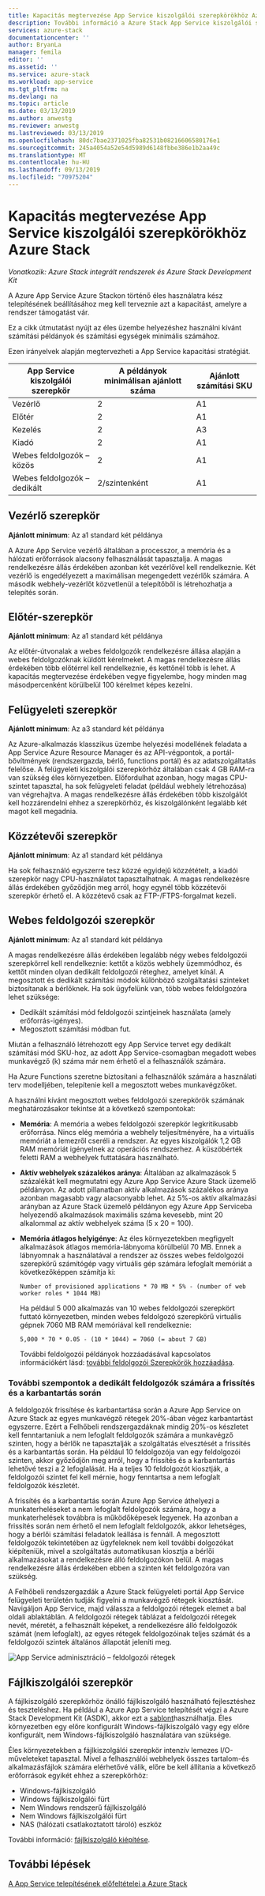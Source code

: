 ```yaml
---
title: Kapacitás megtervezése App Service kiszolgálói szerepkörökhöz Azure Stackban | Microsoft Docs
description: További információ a Azure Stack App Service kiszolgálói szerepköreinek kapacitásának megtervezéséről.
services: azure-stack
documentationcenter: ''
author: BryanLa
manager: femila
editor: ''
ms.assetid: ''
ms.service: azure-stack
ms.workload: app-service
ms.tgt_pltfrm: na
ms.devlang: na
ms.topic: article
ms.date: 03/13/2019
ms.author: anwestg
ms.reviewer: anwestg
ms.lastreviewed: 03/13/2019
ms.openlocfilehash: 80dc7bae2371025fba82531b08216606580176e1
ms.sourcegitcommit: 245a4054a52e54d5989d6148fbbe386e1b2aa49c
ms.translationtype: MT
ms.contentlocale: hu-HU
ms.lasthandoff: 09/13/2019
ms.locfileid: "70975204"
---
```

# <a name="capacity-planning-for-app-service-server-roles-in-azure-stack"></a>Kapacitás megtervezése App Service kiszolgálói szerepkörökhöz Azure Stack

*Vonatkozik: Azure Stack integrált rendszerek és Azure Stack Development Kit*

A Azure App Service Azure Stackon történő éles használatra kész telepítésének beállításához meg kell terveznie azt a kapacitást, amelyre a rendszer támogatást vár.  

Ez a cikk útmutatást nyújt az éles üzembe helyezéshez használni kívánt számítási példányok és számítási egységek minimális számához.

Ezen irányelvek alapján megtervezheti a App Service kapacitási stratégiát.

| App Service kiszolgálói szerepkör | A példányok minimálisan ajánlott száma | Ajánlott számítási SKU|
| --- | --- | --- |
| Vezérlő | 2 | A1 |
| Előtér | 2 | A1 |
| Kezelés | 2 | A3 |
| Kiadó | 2 | A1 |
| Webes feldolgozók – közös | 2 | A1 |
| Webes feldolgozók – dedikált | 2/szintenként | A1 |

## <a name="controller-role"></a>Vezérlő szerepkör

**Ajánlott minimum**: Az a1 standard két példánya

A Azure App Service vezérlő általában a processzor, a memória és a hálózati erőforrások alacsony felhasználását tapasztalja. A magas rendelkezésre állás érdekében azonban két vezérlővel kell rendelkeznie. Két vezérlő is engedélyezett a maximálisan megengedett vezérlők számára. A második webhely-vezérlőt közvetlenül a telepítőből is létrehozhatja a telepítés során.

## <a name="front-end-role"></a>Előtér-szerepkör

**Ajánlott minimum**: Az a1 standard két példánya

Az előtér-útvonalak a webes feldolgozók rendelkezésre állása alapján a webes feldolgozóknak küldött kérelmeket. A magas rendelkezésre állás érdekében több előtérrel kell rendelkeznie, és kettőnél több is lehet. A kapacitás megtervezése érdekében vegye figyelembe, hogy minden mag másodpercenként körülbelül 100 kérelmet képes kezelni.

## <a name="management-role"></a>Felügyeleti szerepkör

**Ajánlott minimum**: Az a3 standard két példánya

Az Azure-alkalmazás klasszikus üzembe helyezési modellének feladata a App Service Azure Resource Manager és az API-végpontok, a portál-bővítmények (rendszergazda, bérlő, functions portál) és az adatszolgáltatás felelőse. A felügyeleti kiszolgálói szerepkörhöz általában csak 4 GB RAM-ra van szükség éles környezetben. Előfordulhat azonban, hogy magas CPU-szintet tapasztal, ha sok felügyeleti feladat (például webhely létrehozása) van végrehajtva. A magas rendelkezésre állás érdekében több kiszolgálót kell hozzárendelni ehhez a szerepkörhöz, és kiszolgálónként legalább két magot kell megadnia.

## <a name="publisher-role"></a>Közzétevői szerepkör

**Ajánlott minimum**: Az a1 standard két példánya

Ha sok felhasználó egyszerre tesz közzé egyidejű közzétételt, a kiadói szerepkör nagy CPU-használatot tapasztalhatnak. A magas rendelkezésre állás érdekében győződjön meg arról, hogy egynél több közzétevői szerepkör érhető el. A közzétevő csak az FTP-/FTPS-forgalmat kezeli.

## <a name="web-worker-role"></a>Webes feldolgozói szerepkör

**Ajánlott minimum**: Az a1 standard két példánya

A magas rendelkezésre állás érdekében legalább négy webes feldolgozói szerepkörrel kell rendelkeznie: kettőt a közös webhely üzemmódhoz, és kettőt minden olyan dedikált feldolgozói réteghez, amelyet kínál. A megosztott és dedikált számítási módok különböző szolgáltatási szinteket biztosítanak a bérlőknek. Ha sok ügyfelünk van, több webes feldolgozóra lehet szüksége:

- Dedikált számítási mód feldolgozói szintjeinek használata (amely erőforrás-igényes).
- Megosztott számítási módban fut.

Miután a felhasználó létrehozott egy App Service tervet egy dedikált számítási mód SKU-hoz, az adott App Service-csomagban megadott webes munkavégző (k) száma már nem érhető el a felhasználók számára.

Ha Azure Functions szeretne biztosítani a felhasználók számára a használati terv modelljében, telepítenie kell a megosztott webes munkavégzőket.

A használni kívánt megosztott webes feldolgozói szerepkörök számának meghatározásakor tekintse át a következő szempontokat:

- **Memória**: A memória a webes feldolgozói szerepkör legkritikusabb erőforrása. Nincs elég memória a webhely teljesítményére, ha a virtuális memóriát a lemezről cseréli a rendszer. Az egyes kiszolgálók 1,2 GB RAM memóriát igényelnek az operációs rendszerhez. A küszöbérték feletti RAM a webhelyek futtatására használható.
- **Aktív webhelyek százalékos aránya**: Általában az alkalmazások 5 százalékát kell megmutatni egy Azure App Service Azure Stack üzemelő példányon. Az adott pillanatban aktív alkalmazások százalékos aránya azonban magasabb vagy alacsonyabb lehet. Az 5%-os aktív alkalmazási arányban az Azure Stack üzemelő példányon egy Azure App Serviceba helyezendő alkalmazások maximális száma kevesebb, mint 20 alkalommal az aktív webhelyek száma (5 x 20 = 100).
- **Memória átlagos helyigénye**: Az éles környezetekben megfigyelt alkalmazások átlagos memória-lábnyoma körülbelül 70 MB. Ennek a lábnyomnak a használatával a rendszer az összes webes feldolgozói szerepkörű számítógép vagy virtuális gép számára lefoglalt memóriát a következőképpen számítja ki:

   `Number of provisioned applications * 70 MB * 5% - (number of web worker roles * 1044 MB)`

   Ha például 5 000 alkalmazás van 10 webes feldolgozói szerepkört futtató környezetben, minden webes feldolgozó szerepkörű virtuális gépnek 7060 MB RAM memóriával kell rendelkeznie:

   `5,000 * 70 * 0.05 - (10 * 1044) = 7060 (= about 7 GB)`

   További feldolgozói példányok hozzáadásával kapcsolatos információkért lásd: [további feldolgozói Szerepkörök hozzáadása](azure-stack-app-service-add-worker-roles.md).

### <a name="additional-considerations-for-dedicated-workers-during-upgrade-and-maintenance"></a>További szempontok a dedikált feldolgozók számára a frissítés és a karbantartás során

A feldolgozók frissítése és karbantartása során a Azure App Service on Azure Stack az egyes munkavégző rétegek 20%-ában végez karbantartást egyszerre.  Ezért a Felhőbeli rendszergazdáknak mindig 20%-os készletet kell fenntartaniuk a nem lefoglalt feldolgozók számára a munkavégző szinten, hogy a bérlők ne tapasztalják a szolgáltatás elvesztését a frissítés és a karbantartás során.  Ha például 10 feldolgozója van egy feldolgozói szinten, akkor győződjön meg arról, hogy a frissítés és a karbantartás lehetővé teszi a 2 lefoglalását. Ha a teljes 10 feldolgozót kiosztják, a feldolgozói szintet fel kell mérnie, hogy fenntartsa a nem lefoglalt feldolgozók készletét. 

A frissítés és a karbantartás során Azure App Service áthelyezi a munkaterheléseket a nem lefoglalt feldolgozók számára, hogy a munkaterhelések továbbra is működőképesek legyenek. Ha azonban a frissítés során nem érhető el nem lefoglalt feldolgozók, akkor lehetséges, hogy a bérlői számítási feladatok leállása is fennáll. A megosztott feldolgozók tekintetében az ügyfeleknek nem kell további dolgozókat kiépíteniük, mivel a szolgáltatás automatikusan kiosztja a bérlői alkalmazásokat a rendelkezésre álló feldolgozókon belül. A magas rendelkezésre állás érdekében ebben a szinten két feldolgozóra van szükség.

A Felhőbeli rendszergazdák a Azure Stack felügyeleti portál App Service felügyeleti területén tudják figyelni a munkavégző rétegek kiosztását. Navigáljon App Service, majd válassza a feldolgozói rétegek elemet a bal oldali ablaktáblán. A feldolgozói rétegek táblázat a feldolgozói rétegek nevét, méretét, a felhasznált képeket, a rendelkezésre álló feldolgozók számát (nem lefoglalt), az egyes rétegek feldolgozóinak teljes számát és a feldolgozói szintek általános állapotát jeleníti meg.

![App Service adminisztráció – feldolgozói rétegek][1]

## <a name="file-server-role"></a>Fájlkiszolgálói szerepkör

A fájlkiszolgáló szerepkörhöz önálló fájlkiszolgáló használható fejlesztéshez és teszteléshez. Ha például a Azure App Service telepítését végzi a Azure Stack Development Kit (ASDK), akkor ezt a [sablont](https://aka.ms/appsvconmasdkfstemplate)használhatja.  Éles környezetben egy előre konfigurált Windows-fájlkiszolgáló vagy egy előre konfigurált, nem Windows-fájlkiszolgáló használatára van szüksége.

Éles környezetekben a fájlkiszolgálói szerepkör intenzív lemezes I/O-műveleteket tapasztal. Mivel a felhasználói webhelyek összes tartalom-és alkalmazásfájlok számára elérhetővé válik, előre be kell állítania a következő erőforrások egyikét ehhez a szerepkörhöz:

- Windows-fájlkiszolgáló
- Windows fájlkiszolgálói fürt
- Nem Windows rendszerű fájlkiszolgáló
- Nem Windows fájlkiszolgálói fürt
- NAS (hálózati csatlakoztatott tároló) eszköz

További információ: [fájlkiszolgáló kiépítése](azure-stack-app-service-before-you-get-started.md#prepare-the-file-server).

## <a name="next-steps"></a>További lépések

[A App Service telepítésének előfeltételei a Azure Stack](azure-stack-app-service-before-you-get-started.md)

<!--Image references-->
[1]: ./media/azure-stack-app-service-capacity-planning/worker-tier-allocation.png